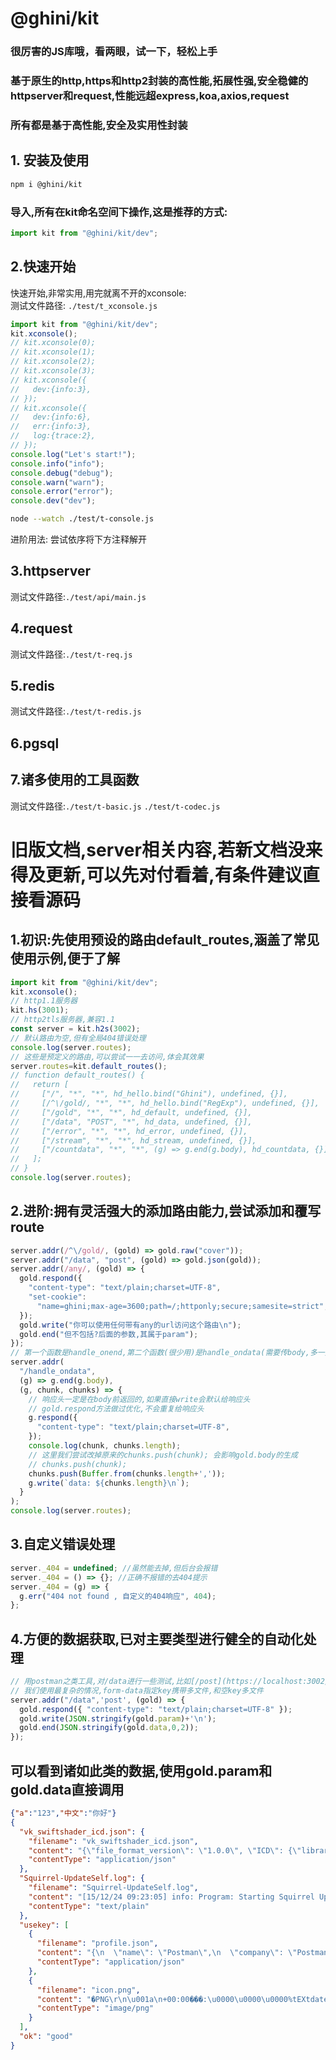 # @ghini/kit
### 很厉害的JS库哦，看两眼，试一下，轻松上手
### 基于原生的http,https和http2封装的高性能,拓展性强,安全稳健的httpserver和request,性能远超express,koa,axios,request
### 所有都是基于高性能,安全及实用性封装

## 1. 安装及使用
```bash
npm i @ghini/kit
```
### 导入,所有在kit命名空间下操作,这是推荐的方式:
```js
import kit from "@ghini/kit/dev";
```
## 2.快速开始
快速开始,非常实用,用完就离不开的xconsole:  
测试文件路径: `./test/t_xconsole.js`
```js
import kit from "@ghini/kit/dev";
kit.xconsole();
// kit.xconsole(0);
// kit.xconsole(1);
// kit.xconsole(2);
// kit.xconsole(3);
// kit.xconsole({
//   dev:{info:3},
// });
// kit.xconsole({
//   dev:{info:6},
//   err:{info:3},
//   log:{trace:2},
// });
console.log("Let's start!");
console.info("info");
console.debug("debug");
console.warn("warn");
console.error("error");
console.dev("dev");
```
```bash
node --watch ./test/t-console.js
```
进阶用法: 尝试依序将下方注释解开

## 3.httpserver
测试文件路径:`./test/api/main.js`
## 4.request
测试文件路径:`./test/t-req.js`
## 5.redis
测试文件路径:`./test/t-redis.js`
## 6.pgsql

## 7.诸多使用的工具函数
测试文件路径:`./test/t-basic.js` `./test/t-codec.js`







# 旧版文档,server相关内容,若新文档没来得及更新,可以先对付看着,有条件建议直接看源码
## 1.初识:先使用预设的路由default_routes,涵盖了常见使用示例,便于了解
```js
import kit from "@ghini/kit/dev";
kit.xconsole();
// http1.1服务器
kit.hs(3001);
// http2tls服务器,兼容1.1
const server = kit.h2s(3002);
// 默认路由为空,但有全局404错误处理
console.log(server.routes);
// 这些是预定义的路由,可以尝试一一去访问,体会其效果
server.routes=kit.default_routes();
// function default_routes() {
//   return [
//     ["/", "*", "*", hd_hello.bind("Ghini"), undefined, {}],
//     [/^\/gold/, "*", "*", hd_hello.bind("RegExp"), undefined, {}],
//     ["/gold", "*", "*", hd_default, undefined, {}],
//     ["/data", "POST", "*", hd_data, undefined, {}],
//     ["/error", "*", "*", hd_error, undefined, {}],
//     ["/stream", "*", "*", hd_stream, undefined, {}],
//     ["/countdata", "*", "*", (g) => g.end(g.body), hd_countdata, {}],
//   ];
// }
console.log(server.routes);
```

## 2.进阶:拥有灵活强大的添加路由能力,尝试添加和覆写route
```js
server.addr(/^\/gold/, (gold) => gold.raw("cover"));
server.addr("/data", "post", (gold) => gold.json(gold));
server.addr(/any/, (gold) => {
  gold.respond({
    "content-type": "text/plain;charset=UTF-8",
    "set-cookie":
      "name=ghini;max-age=3600;path=/;httponly;secure;samesite=strict",
  });
  gold.write("你可以使用任何带有any的url访问这个路由\n");
  gold.end("但不包括?后面的参数,其属于param");
});
// 第一个函数是handle_onend,第二个函数(很少用)是handle_ondata(需要传body,多一点效果明显)
server.addr(
  "/handle_ondata",
  (g) => g.end(g.body),
  (g, chunk, chunks) => {
    // 响应头一定是在body前返回的,如果直接write会默认给响应头
    // gold.respond方法做过优化,不会重复给响应头
    g.respond({
      "content-type": "text/plain;charset=UTF-8",
    });
    console.log(chunk, chunks.length);
    // 这里我们尝试改掉原来的chunks.push(chunk); 会影响gold.body的生成
    // chunks.push(chunk);
    chunks.push(Buffer.from(chunks.length+','));
    g.write(`data: ${chunks.length}\n`);
  }
);
console.log(server.routes);
```


## 3.自定义错误处理
```js
server._404 = undefined; //虽然能去掉,但后台会报错
server._404 = () => {}; //正确不报错的去404提示
server._404 = (g) => {
  g.err("404 not found , 自定义的404响应", 404);
};
```

## 4.方便的数据获取,已对主要类型进行健全的自动化处理
```js
// 用postman之类工具,对/data进行一些测试,比如[/post](https://localhost:3002/data?a=123&中文=你好),对body的json x-www-form-urlencoded form-data的主流类型都进行了支持,轻松一键获取数据.
// 我们使用最复杂的情况,form-data指定key携带多文件,和空key多文件
server.addr("/data",'post', (gold) => {
  gold.respond({ "content-type": "text/plain;charset=UTF-8" });
  gold.write(JSON.stringify(gold.param)+'\n');
  gold.end(JSON.stringify(gold.data,0,2));
});
```
## 可以看到诸如此类的数据,使用gold.param和gold.data直接调用
```json
{"a":"123","中文":"你好"}
{
  "vk_swiftshader_icd.json": {
    "filename": "vk_swiftshader_icd.json",
    "content": "{\"file_format_version\": \"1.0.0\", \"ICD\": {\"library_path\": \".\\\\vk_swiftshader.dll\", \"api_version\": \"1.0.5\"}}",
    "contentType": "application/json"
  },
  "Squirrel-UpdateSelf.log": {
    "filename": "Squirrel-UpdateSelf.log",
    "content": "﻿[15/12/24 09:23:05] info: Program: Starting Squirrel Updater: --updateSelf=C:\\Users\\pznfo\\AppData\\Local\\SquirrelTemp\\Update.exe\r\n[15/12/24 09:23:05] info: Program: About to wait for parent PID 46400\r\n[15/12/24 09:23:07] info: Program: Finished Squirrel Updater",
    "contentType": "text/plain"
  },
  "usekey": [
    {
      "filename": "profile.json",
      "content": "{\n  \"name\": \"Postman\",\n  \"company\": \"Postman\",\n  \"installationOptions\": {}\n}",
      "contentType": "application/json"
    },
    {
      "filename": "icon.png",
      "content": "�PNG\r\n\u001a\n+00:00���:\u0000\u0000\u0000%tEXtdate:modify\u0000IEND�B`�",
      "contentType": "image/png"
    }
  ],
  "ok": "good"
}
```